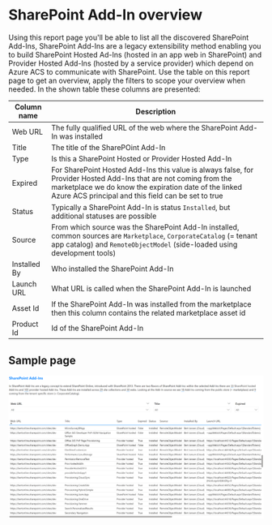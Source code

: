 # SharePoint Add-In overview

Using this report page you'll be able to list all the discovered SharePoint Add-Ins, SharePoint Add-Ins are a legacy extensibility method enabling you to build SharePoint Hosted Ad-Ins (hosted in an app web in SharePoint) and Provider Hosted Add-Ins (hosted by a service provider) which depend on Azure ACS to communicate with SharePoint. Use the table on this report page to get an overview, apply the filters to scope your overview when needed. In the shown table these columns are presented:

Column name | Description
------------|------------
Web URL | The fully qualified URL of the web where the SharePoint Add-In was installed
Title | The title of the SharePOint Add-In
Type | Is this a SharePoint Hosted or Provider Hosted Add-In
Expired | For SharePoint Hosted Add-Ins this value is always false, for Provider Hosted Add-Ins that are not coming from the marketplace we do know the expiration date of the linked Azure ACS principal and this field can be set to true
Status | Typically a SharePoint Add-In is status `Installed`, but additional statuses are possible
Source | From which source was the SharePoint Add-In installed, common sources are `Marketplace`, `CorporateCatalog` (= tenant app catalog) and `RemoteObjectModel` (side-loaded using development tools)
Installed By | Who installed the SharePoint Add-In
Launch URL | What URL is called when the SharePoint Add-In is launched
Asset Id | If the SharePoint Add-In was installed from the marketplace then this column contains the related marketplace asset id
Product Id | Id of the SharePoint Add-In

## Sample page

![SharePoint Add-In overview](../images/addinsacsaddinoverview.png)
